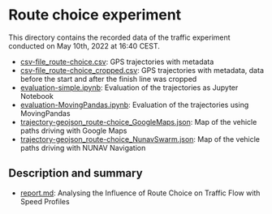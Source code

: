 # Route choice experiment

This directory contains the recorded data of the
traffic experiment conducted on May 10th, 2022 at 16:40 CEST.

- [csv-file_route-choice.csv](csv-file_route-choice.csv): GPS trajectories with metadata
- [csv-file_route-choice_cropped.csv](csv-file_route-choice_cropped.csv): GPS trajectories with metadata, 
data before the start and after the finish line was cropped
- [evaluation-simple.ipynb](evaluation-simple.ipynb): Evaluation of the trajectories as Jupyter Notebook
- [evaluation-MovingPandas.ipynb](evaluation-MovingPandas.ipynb): Evaluation of the trajectories using MovingPandas
- [trajectory-geojson_route-choice_GoogleMaps.json](trajectory-geojson_route-choice_GoogleMaps.json): Map of the vehicle paths driving with Google Maps
- [trajectory-geojson_route-choice_NunavSwarm.json](trajectory-geojson_route-choice_NunavSwarm.json): Map of the vehicle paths driving with NUNAV Navigation


## Description and summary 
- [report.md](report.md): Analysing the Influence of Route Choice on Traffic Flow with Speed Profiles

